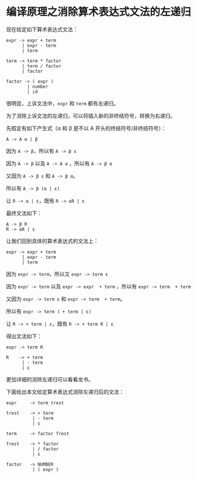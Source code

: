 # 编译原理之消除算术表达式文法的左递归

现在给定如下算术表达式文法：

```
expr -> expr + term     
      | expr - term     
      | term            
                        
term -> term * factor   
      | term / factor   
      | factor          
                        
factor -> ( expr )      
        | number        
        | id            
```

很明显，上诉文法中，`expr` 和 `term` 都有左递归。

为了消除上诉文法的左递归，可以将插入新的非终结符号，转换为右递归。

先假定有如下产生式（α 和 β 是不以 A 开头的终结符号/非终结符号）：

```
A -> A α | β
```

因为 `A -> β`，所以有 `A -> β ε`

因为 `A -> β` 以及 `A -> A α` ，所以有 `A -> β α`

又因为 `A -> β ε` 和 `A -> β α`。

所以有 `A -> β (α | ε)`

让 `R -> α | ε`，既有 `R -> αR | ε`

最终文法如下：

```
A -> β R
R -> αR | ε
```

让我们回到具体的算术表达式的文法上：

```
expr -> expr + term
      | expr - term
      | term
```

因为 `expr -> term`，所以又 `expr -> term ε`

因为 `expr -> term` 以及 `expr -> expr  + term` ，所以有 `expr -> term  + term`

又因为 `expr -> term ε` 和 `expr -> term  + term`。

所以有 `expr -> term ( + term | ε)`

让 `R -> + term | ε`，既有 `R -> + term R | ε`

得出文法如下：

```
expr -> term R

R    -> + term
      | - term
      | ε
```

更加详细的消除左递归可以看看龙书。

下面给出本文给定算术表达式消除左递归后的文法：

```
expr     -> term trest

trest    -> + term
          | - term
          | ε

term     -> factor frest

frest    -> * factor
          | / factor
          | ε

factor   -> NUMBER
          | ( expr )
```
